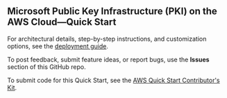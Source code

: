 ## Microsoft Public Key Infrastructure (PKI) on the AWS Cloud—Quick Start

For architectural details, step-by-step instructions, and customization options, see the [deployment guide](https://fwd.aws/a4Rdx).

To post feedback, submit feature ideas, or report bugs, use the **Issues** section of this GitHub repo. 

To submit code for this Quick Start, see the [AWS Quick Start Contributor's Kit](https://aws-quickstart.github.io/).
